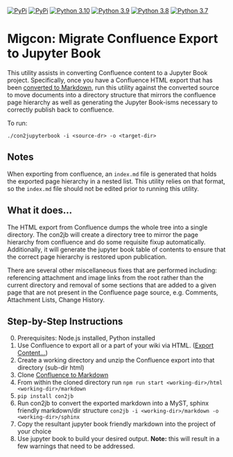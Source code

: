 [![PyPi](https://img.shields.io/pypi/v/migcon.svg)](https://pypi.org/project/migcon/) 
[![PyPi](https://img.shields.io/pypi/wheel/migcon.svg)](https://pypi.org/project/migcon/) 
[![Python 3.10](https://img.shields.io/badge/python-3.10-blue.svg)](https://www.python.org/downloads/release/python-3100/) 
[![Python 3.9](https://img.shields.io/badge/python-3.9-blue.svg)](https://www.python.org/downloads/release/python-390/) 
[![Python 3.8](https://img.shields.io/badge/python-3.8-blue.svg)](https://www.python.org/downloads/release/python-380/) 
[![Python 3.7](https://img.shields.io/badge/python-3.7-blue.svg)](https://www.python.org/downloads/release/python-370/) 

# Migcon: Migrate Confluence Export to Jupyter Book

This utility assists in converting Confluence content to a Jupyter Book project. Specifically, once you have a
Confluence HTML export that has been [converted to Markdown](https://github.com/meridius/confluence-to-markdown),
run this utility against the converted source to move documents into a directory structure that mirrors
the confluence page hierarchy as well as generating the Jupyter Book-isms necessary to correctly publish
back to confluence.

To run:

```shell
./con2jupyterbook -i <source-dr> -o <target-dir>
```

## Notes

When exporting from confluence, an `index.md` file is generated that holds the exported page hierarchy in a
nested list. This utility relies on that format, so the `index.md` file should not be edited prior to running 
this utility.

## What it does...

The HTML export from Confluence dumps the whole tree into a single directory. The con2jb will create a 
directory tree to mirror the page hierarchy from confluence and do some requisite fixup automatically. Additionally,
it will generate the jupyter book table of contents to ensure that the correct page hierarchy is restored upon 
publication.

There are several other miscellaneous fixes that are performed including: referencing attachment and image links
from the root rather than the current directory and removal of some sections that are added to a given page that are not
present in the Confluence page source, e.g. Comments, Attachment Lists, Change History.

## Step-by-Step Instructions

0) Prerequisites: Node.js installed, Python installed
1) Use Confluence to export all or a part of your wiki via HTML. 
   ([Export Content...](https://confluence.atlassian.com/doc/export-content-to-word-pdf-html-and-xml-139475.html))
2) Create a working directory and unzip the Confluence export into that directory (sub-dir html)
3) Clone [Confluence to Markdown](https://github.com/meridius/confluence-to-markdown)
4) From within the cloned directory run `npm run start <working-dir>/html <working-dir>/markdown`
5) `pip install con2jb`
6) Run con2jb to convert the exported markdown into a MyST, sphinx friendly markdown/dir structure
    `con2jb -i <working-dir>/markdown -o <working-dir>/sphinx`
7) Copy the resultant jupyter book friendly markdown into the project of your choice
8) Use jupyter book to build your desired output. **Note:** this will result in a few warnings that 
    need to be addressed. 